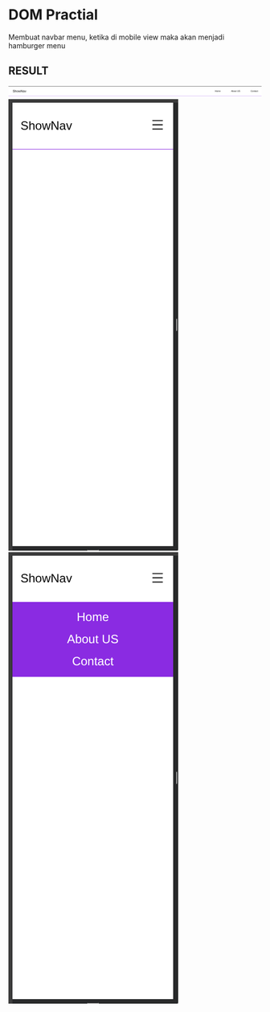 # DOM Practial
Membuat navbar menu, ketika di mobile view maka akan menjadi hamburger menu

## RESULT
![alt text](image.png)
![alt text](image-1.png)
![alt text](image-2.png)